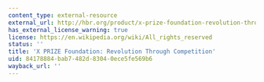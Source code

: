 ```yaml
---
content_type: external-resource
external_url: http://hbr.org/product/x-prize-foundation-revolution-through-competition/an/SI90-PDF-ENG?N=4294934789%25204294936044
has_external_license_warning: true
license: https://en.wikipedia.org/wiki/All_rights_reserved
status: ''
title: 'X PRIZE Foundation: Revolution Through Competition'
uid: 84178884-bab7-482d-8304-0ece5fe569b6
wayback_url: ''
---
```

